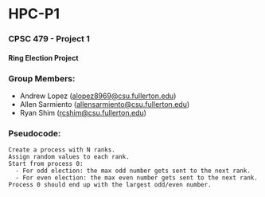 # HPC-P1

### CPSC 479 - Project 1
#### Ring Election Project

### Group Members:
- Andrew Lopez (alopez8969@csu.fullerton.edu)
- Allen Sarmiento (allensarmiento@csu.fullerton.edu)
- Ryan Shim (rcshim@csu.fullerton.edu)

### Pseudocode:
    Create a process with N ranks.  
    Assign random values to each rank.
    Start from process 0:
      - For odd election: the max odd number gets sent to the next rank.
      - For even election: the max even number gets sent to the next rank.
    Process 0 should end up with the largest odd/even number.

